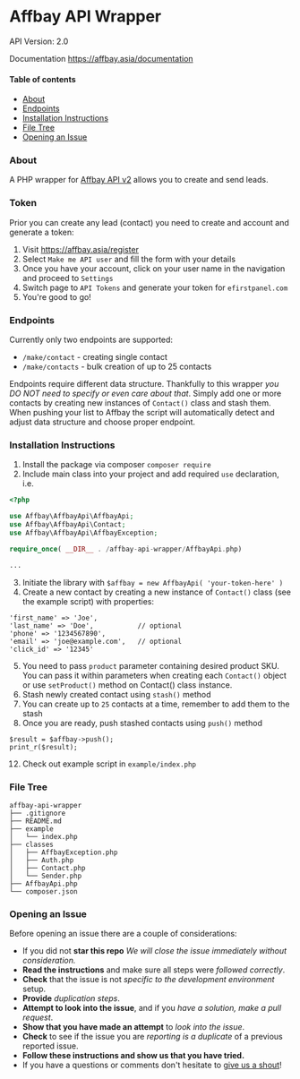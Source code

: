#   Affbay API Wrapper
API Version: 2.0

Documentation https://affbay.asia/documentation

#### Table of contents
- [About](#about)
- [Endpoints](#endpoints)
- [Installation Instructions](#installation-instructions)
- [File Tree](#file-tree)
- [Opening an Issue](#opening-an-issue)

### About
A PHP wrapper for [Affbay API v2](https://affbay.asia) allows you to create and send leads.

### Token
Prior you can create any lead (contact) you need to create and account and generate a token:

1. Visit https://affbay.asia/register
2. Select ```Make me API user``` and fill the form with your details
3. Once you have your account, click on your user name in the navigation and proceed to ```Settings```
4. Switch page to ```API Tokens``` and generate your token for ```efirstpanel.com```
5. You're good to go!

### Endpoints
Currently only two endpoints are supported:

* ```/make/contact``` - creating single contact
* ```/make/contacts``` - bulk creation of up to 25 contacts

Endpoints require different data structure. Thankfully to this wrapper *you DO NOT need to specify or even care about that*. Simply add one or more contacts by creating new instances of ```Contact()``` class and stash them. When pushing your list to Affbay the script will automatically detect and adjust data structure and choose proper endpoint.

### Installation Instructions
1. Install the package via composer `composer require `
2. Include main class into your project and add required ```use``` declaration, i.e.
```php
<?php

use Affbay\AffbayApi\AffbayApi;
use Affbay\AffbayApi\Contact;
use Affbay\AffbayApi\AffbayException;

require_once( __DIR__ . /affbay-api-wrapper/AffbayApi.php)

...
```
3. Initiate the library with ```$affbay = new AffbayApi( 'your-token-here' )```
4. Create a new contact by creating a new instance of ```Contact()``` class (see the example script) with properties:
```        
'first_name' => 'Joe',
'last_name' => 'Doe',           // optional
'phone' => '1234567890',
'email' => 'joe@example.com',   // optional
'click_id' => '12345'
```
5. You need to pass `product` parameter containing desired product SKU. You can pass it within parameters when creating each ```Contact()``` object or use ```setProduct()``` method on Contact() class instance.
5. Stash newly created contact using ```stash()``` method
6. You can create up to ```25``` contacts at a time, remember to add them to the stash
6. Once you are ready, push stashed contacts using ```push()``` method
```
$result = $affbay->push();
print_r($result);
```
12. Check out example script in ```example/index.php```

### File Tree
```
affbay-api-wrapper
├── .gitignore
├── README.md
├── example
│   └── index.php
├── classes
│   ├── AffbayException.php
│   ├── Auth.php
│   ├── Contact.php
│   └── Sender.php
├── AffbayApi.php
└── composer.json
```

### Opening an Issue
Before opening an issue there are a couple of considerations:
* If you did not **star this repo** *We will close the issue immediately without consideration.*
* **Read the instructions** and make sure all steps were *followed correctly*.
* **Check** that the issue is not *specific to the development environment* setup.
* **Provide** *duplication steps*.
* **Attempt to look into the issue**, and if you *have a solution, make a pull request*.
* **Show that you have made an attempt** to *look into the issue*.
* **Check** to see if the issue you are *reporting is a duplicate* of a previous reported issue.
* **Follow these instructions and show us that you have tried.**
* If you have a questions or comments don't hesitate to [give us a shout](https://affbay.asia/contact)!
